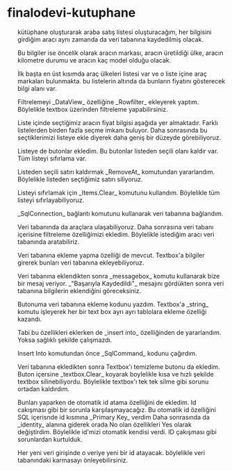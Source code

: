 # finalodevi-kutuphane
<ul>kütüphane oluşturarak araba satış listesi oluşturacağım, her bilgisini girdiğim aracı aynı zamanda da veri tabanına kaydedilmiş olacak.</ul>
<ul>Bu bilgiler ise öncelik olarak aracın markası, aracın üretildiği ülke, aracın kilometre durumu ve aracın kaç model olduğu olacak.</ul>
<ul>İlk başta en üst kısımda araç ülkeleri listesi var ve o liste içine araç markaları bulunmakta. bu listelerin altında da bunların fiyatını gösterecek bilgi alanı var.</ul>
<ul>Filtrelemeyi _DataView_ özelliğine _Rowfilter_ ekleyerek yaptım. Böylelikle textbox üzerinden filtreleme yapabilirsiniz.</ul>
<ul>Liste içinde seçtiğimiz aracın fiyat bilgisi aşağıda yer almaktadır. Farklı listelerden birden fazla seçme imkanı buluyor. Daha sonrasında bu seçtiklerimizi listeye ekle diyerek daha geniş bir düzeyde görebiliyoruz. </ul>
<ul>Listeye de butonlar ekledim. Bu butonlar listeden seçili olanı kaldır var. Tüm listeyi sıfırlama var.</ul>
<ul>Listeden seçili satırı kaldırmak _RemoveAt_ komutundan yararlandım. Böylelikle listeden seçtiğimiz satırı siliyoruz.</ul>
<ul>Listeyi sıfırlamak için _Items.Clear_ komutunu kullandım. Böylelikle tüm listeyi sıfırlayabiliyoruz.</ul>
<ul>_SqlConnection_ bağlantı komutunu kullanarak veri tabanına bağlandım.</ul>
<ul>Veri tabanında da araçlara ulaşabiliyoruz. Daha sonrasına veri tabanı içerisine filtreleme özelliğimizi ekledim. Böylelikle istediğim aracı veri tabanında aratabiliriz. </ul>
<ul>Veri tabanına ekleme yapma özelliği de mevcut. Textbox'a bilgiler girerek bunları veri tabanına ekleyebiliyoruz.</ul>
<ul>Veri tabanına eklendikten sonra _messagebox_ komutu kullanarak bize bir mesaj veriyor. _"Başarıyla Kaydedildi"_ mesajını gördükten sonra veri tabanına bilgilerin eklendiğini göreceksiniz.</ul>
<ul>Butonuma veri tabanına ekleme kodunu yazdım. Textbox'a _string_ komutu işleyerek her bir text box ayrı ayrı tablolara ekleme özelliği kazandı.</ul>
<ul>Tabi bu özellikleri eklerken de _insert into_ özelliğinden de yararlandım. Yoksa sağlıklı şekilde çalışmazdı. </ul>
<ul>Insert Into komutundan önce _SqlCommand_ kodunu çağırdım.</ul>
<ul>Veri tabanına ekledikten sonra Textbox'ı temizleme butonu da ekledim. Buton içersine _textbox.Clear_ koyarak boylelikle kısa ve hızlı şekilde textbox silinebiliyordu. Böylelikle textbox'ı tek tek silme gibi sorunu ortadan kaldırdım.</ul>
<ul>Bunları yaparken de otomatik id atama özelliğini de ekledim. Id cakışması gibi bir sorunla karşılaşmayacağız. Bu otomatik id özelliğini SQL içerisnde id kısmına _Primary Key_ verdim Daha sonrasında da _identity_ alanına giderek orada No olan özellikleri Yes olarak değiştirdim. Böylelikle id'mizi otomatik kendisi verdi. ID çakışması gibi sorunlardan kurtulduk. </ul>
<ul>Her yeni veri girişinde o veriye yeni bir id atayacak. böylelikle veri tabanındaki karmasayı önleyebilirsiniz.</ul>
